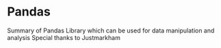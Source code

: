 # Pandas
Summary of Pandas Library which can be used for data manipulation and analysis
Special thanks to Justmarkham
